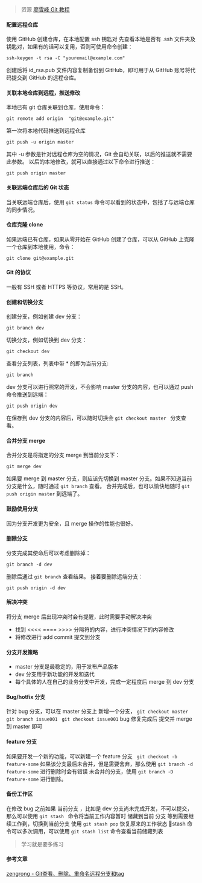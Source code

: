 > 资源 [廖雪峰 Git 教程](https://www.liaoxuefeng.com/wiki/0013739516305929606dd18361248578c67b8067c8c017b000)

#### 配置远程仓库
使用 GitHub 创建仓库，在本地配置 ssh 钥匙对
先查看本地是否有 .ssh 文件夹及钥匙对，如果有的话可以复用，否则可使用命令创建：
```
ssh-keygen -t rsa -C "youremail@example.com"
```
创建后将 id_rsa.pub 文件内容复制备份到 GitHub，即可用于从 GitHub 账号将代码提交到 GitHub 的远程仓库。

#### 关联本地仓库到远程，推送修改
本地已有 git 仓库关联到仓库，使用命令：
```
git remote add origin  "git@example.git"
```
第一次将本地代码推送到远程仓库
```
git push -u origin master
```
其中 -u 参数是针对远程仓库为空的情况，Git 会自动关联，以后的推送就不需要此参数。
以后的本地修改，就可以直接通过以下命令进行推送：
```
git push origin master
```

#### 关联远端仓库后的 Git 状态
当关联远端仓库后，使用 ```git status``` 命令可以看到的状态中，包括了与远端仓库的同步情况。

#### 仓库克隆 clone
如果远端已有仓库，如果从零开始在 GitHub 创建了仓库，可以从 GitHub 上克隆一个仓库到本地使用，命令：
```
git clone git@example.git
```

#### Git 的协议
一般有 SSH 或者 HTTPS 等协议，常用的是 SSH。

#### 创建和切换分支
创建分支，例如创建  dev 分支：
```
git branch dev
```
切换分支，例如切换到 dev 分支：
```
git checkout dev
```
查看分支列表，列表中带 * 的即为当前分支:
``` 
git branch
```
dev 分支可以进行照常的开发，不会影响 master 分支的内容，也可以通过 push 命令推送到远端：
```
git push origin dev
```
在保存到 dev 分支的内容后，可以随时切换会 ```git checkout master ``` 分支查看。

#### 合并分支 merge
合并分支是将指定的分支 merge 到当前分支下：
```
git merge dev
```
如果要 merge 到 master 分支，则应该先切换到 master 分支。如果不知道当前分支是什么，随时通过 ```git branch``` 查看。
合并完成后，也可以愉快地随时 ```git push origin master``` 到远端了。

#### 鼓励使用分支
因为分支开发更为安全，且 merge 操作的性能也很好。

#### 删除分支
分支完成其使命后可以考虑删除掉：
```
git branch -d dev
```
删除后通过 ```git branch``` 查看结果。
接着要删除远端分支：
```
git push origin -d dev
```

#### 解决冲突
将分支 merge 后出现冲突时会有提醒，此时需要手动解决冲突
- 找到 <<<< ==== >>>> 分隔符的内容，进行冲突情况下的内容修改
- 将修改进行 add commit 提交到分支


#### 分支开发策略
- master 分支是最稳定的，用于发布产品版本
- dev 分支用于新功能的开发和迭代
- 每个具体的人在自己的业务分支中开发，完成一定程度后 merge 到 dev 分支

#### Bug/hotfix 分支
针对 bug 分支，可以在 master 分支上 新增一个分支，
```git checkout master```
``` git branch issue001```
``` git checkout issue001```
bug 修复完成后 提交并 merge 到 master 即可

#### feature 分支
如果要开发一个新的功能，可以新建一个 feature 分支
``` git checkout -b feature-some```
如果该分支最后未合并，但是需要舍弃，那么使用 ```git branch -d feature-some``` 进行删除时会有错误
未合并的分支，使用 ```git branch -D feature-some``` 进行删除。

#### 备份工作区
在修改 bug 之前如果 当前分支 ，比如是 dev 分支尚未完成开发，不可以提交， 那么可以使用
```git stash ``` 命令将当前工作内容暂时 储藏到当前 分支
等到需要继续工作到，切换到当前分支 使用 ```git stash pop``` 恢复原来的工作状态
stash 命令可以多次调用，可以使用 ```git stash list``` 命令查看当前储藏列表

> 学习就是要多练习

#### 参考文章
[zengrong - Git查看、删除、重命名远程分支和tag](https://blog.zengrong.net/post/1746.html)
